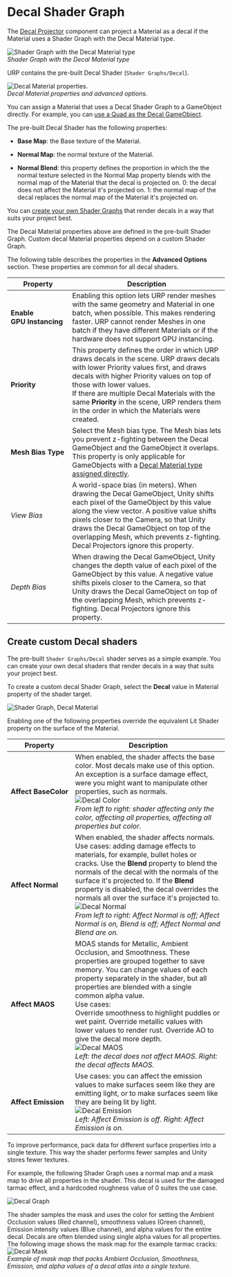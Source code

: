 # Decal Shader Graph

The [Decal Projector](renderer-feature-decal.md#decal-projector-component) component can project a Material as a decal if the Material uses a Shader Graph with the Decal Material type.

![Shader Graph with the Decal Material type](Images/decal/decal-shader-graph-material-type.png)<br/>*Shader Graph with the Decal Material type*

URP contains the pre-built Decal Shader (`Shader Graphs/Decal`).

![Decal Material properties.](Images/decal/decal-material-properties.png)<br/>*Decal Material properties and advanced options.*

You can assign a Material that uses a Decal Shader Graph to a GameObject directly. For example, you can [use a Quad as the Decal GameObject](renderer-feature-decal.md#decal-gameobject).

The pre-built Decal Shader has the following properties:

* **Base Map**: the Base texture of the Material.

* **Normal Map**: the normal texture of the Material.

* **Normal Blend**: this property defines the proportion in which the the normal texture selected in the Normal Map property blends with the normal map of the Material that the decal is projected on. 0: the decal does not affect the Material it's projected on. 1: the normal map of the decal replaces the normal map of the Material it's projected on.

You can [create your own Shader Graphs](#create-decal-shaders) that render decals in a way that suits your project best.

The Decal Material properties above are defined in the pre-built Shader Graph. Custom decal Material properties depend on a custom Shader Graph.

The following table describes the properties in the **Advanced Options** section. These properties are common for all decal shaders.

| **Property** | **Description** |
|---|---|
| **Enable GPU&#160;Instancing** | Enabling this option lets URP render meshes with the same geometry and Material in one batch, when possible. This makes rendering faster. URP cannot render Meshes in one batch if they have different Materials or if the hardware does not support GPU instancing. |
| **Priority** | This property defines the order in which URP draws decals in the scene. URP draws decals with lower Priority values first, and draws decals with higher Priority values on top of those with lower values. <br />If there are multiple Decal Materials with the same **Priority** in the scene, URP renders them in the order in which the Materials were created. |
| <a name="mesh-bias-type"></a>**Mesh Bias Type**  | Select the Mesh bias type. The Mesh bias lets you prevent z-fighting between the Decal GameObject and the GameObject it overlaps. This property is only applicable for GameObjects with a [Decal Material type assigned directly](renderer-feature-decal.md#decal-gameobject). |
| _View Bias_         | A world-space bias (in meters). When drawing the Decal GameObject, Unity shifts each pixel of the GameObject by this value along the view vector. A positive value shifts pixels closer to the Camera, so that Unity draws the Decal GameObject on top of the overlapping Mesh, which prevents z-fighting. Decal Projectors ignore this property. |
| _Depth Bias_        | When drawing the Decal GameObject, Unity changes the depth value of each pixel of the GameObject by this value. A negative value shifts pixels closer to the Camera, so that Unity draws the Decal GameObject on top of the overlapping Mesh, which prevents z-fighting. Decal Projectors ignore this property. |

## <a name="create-decal-shaders"></a>Create custom Decal shaders

The pre-built `Shader Graphs/Decal` shader serves as a simple example. You can create your own decal shaders that render decals in a way that suits your project best.

To create a custom decal Shader Graph, select the **Decal** value in Material property of the shader target.

![Shader Graph, Decal Material](Images/decal/decal-shader-graph-material-type.png)

Enabling one of the following properties override the equivalent Lit Shader property on the surface of the Material.

| **Property** | **Description** |
|---|---|
| **Affect&#160;BaseColor** | When enabled, the shader affects the base color. Most decals make use of this option. An exception is a surface damage effect, were you might want to manipulate other properties, such as normals.<br/>![Decal Color](Images/decal/decal-color.png)<br/>*From left to right: shader affecting only the color, affecting all properties, affecting all properties but color.*|
| **Affect Normal** | When enabled, the shader affects normals. Use cases:  adding damage effects to materials, for example, bullet holes or cracks. Use the **Blend** property to blend the normals of the decal with the normals of the surface it's projected to. If the **Blend** property is disabled, the decal overrides the normals all over the surface it's projected to.<br/>![Decal Normal](Images/decal/decal-normal.png)<br/>*From left to right: Affect Normal is off; Affect Normal is on, Blend is off; Affect Normal and Blend are on.* |
| **Affect MAOS** | MOAS stands for Metallic, Ambient Occlusion, and Smoothness. These properties are grouped together to save memory. You can change values of each property separately in the shader, but all properties are blended with a single common alpha value.<br/>Use cases:<br/>Override smoothness to highlight puddles or wet paint. Override metallic values with lower values to render rust. Override AO to give the decal more depth.<br/>![Decal MAOS](Images/decal/decal-maos.png)<br/>*Left: the decal does not affect MAOS. Right: the decal affects MAOS.* |
| **Affect&#160;Emission** | Use cases: you can affect the emission values to make surfaces seem like they are emitting light, or to make surfaces seem like they are being lit by light.<br/>![Decal Emission](Images/decal/decal-emission.png) <br/>*Left: Affect Emission is off. Right: Affect Emission is on.*|

To improve performance, pack data for different surface properties into a single texture. This way the shader performs fewer samples and Unity stores fewer textures.

For example, the following Shader Graph uses a normal map and a mask map to drive all properties in the shader. This decal is used for the damaged tarmac effect, and a hardcoded roughness value of 0 suites the use case.

![Decal Graph](Images/decal/decal-graph.png)

The shader samples the mask and uses the color for setting the Ambient Occlusion values (Red channel), smoothness values (Green channel), Emission intensity values (Blue channel), and alpha values for the entire decal. Decals are often blended using single alpha values for all properties. The following image shows the mask map for the example tarmac cracks:<br/>
![Decal Mask](Images/decal/decal-mask.png)<br/>*Example of mask map that packs Ambient Occlusion, Smoothness, Emission, and alpha values of a decal atlas into a single texture.*
